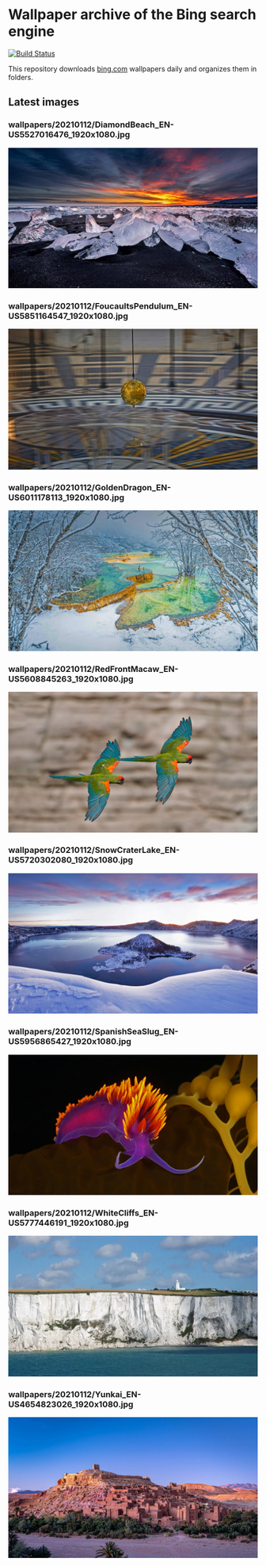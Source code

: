 # Wallpaper archive of the Bing search engine

[![Build Status](https://travis-ci.org/kijart/bing-daily-images-dl.svg?branch=wallpapers)](https://travis-ci.org/kijart/bing-daily-images-dl)

This repository downloads [bing.com](https://www.bing.com) wallpapers daily and organizes them in folders.

## Latest images

<!-- Wallpapers -->

### wallpapers/20210112/DiamondBeach_EN-US5527016476_1920x1080.jpg

![wallpapers/20210112/DiamondBeach_EN-US5527016476_1920x1080.jpg](wallpapers/20210112/DiamondBeach_EN-US5527016476_1920x1080.jpg)

### wallpapers/20210112/FoucaultsPendulum_EN-US5851164547_1920x1080.jpg

![wallpapers/20210112/FoucaultsPendulum_EN-US5851164547_1920x1080.jpg](wallpapers/20210112/FoucaultsPendulum_EN-US5851164547_1920x1080.jpg)

### wallpapers/20210112/GoldenDragon_EN-US6011178113_1920x1080.jpg

![wallpapers/20210112/GoldenDragon_EN-US6011178113_1920x1080.jpg](wallpapers/20210112/GoldenDragon_EN-US6011178113_1920x1080.jpg)

### wallpapers/20210112/RedFrontMacaw_EN-US5608845263_1920x1080.jpg

![wallpapers/20210112/RedFrontMacaw_EN-US5608845263_1920x1080.jpg](wallpapers/20210112/RedFrontMacaw_EN-US5608845263_1920x1080.jpg)

### wallpapers/20210112/SnowCraterLake_EN-US5720302080_1920x1080.jpg

![wallpapers/20210112/SnowCraterLake_EN-US5720302080_1920x1080.jpg](wallpapers/20210112/SnowCraterLake_EN-US5720302080_1920x1080.jpg)

### wallpapers/20210112/SpanishSeaSlug_EN-US5956865427_1920x1080.jpg

![wallpapers/20210112/SpanishSeaSlug_EN-US5956865427_1920x1080.jpg](wallpapers/20210112/SpanishSeaSlug_EN-US5956865427_1920x1080.jpg)

### wallpapers/20210112/WhiteCliffs_EN-US5777446191_1920x1080.jpg

![wallpapers/20210112/WhiteCliffs_EN-US5777446191_1920x1080.jpg](wallpapers/20210112/WhiteCliffs_EN-US5777446191_1920x1080.jpg)

### wallpapers/20210112/Yunkai_EN-US4654823026_1920x1080.jpg

![wallpapers/20210112/Yunkai_EN-US4654823026_1920x1080.jpg](wallpapers/20210112/Yunkai_EN-US4654823026_1920x1080.jpg)

